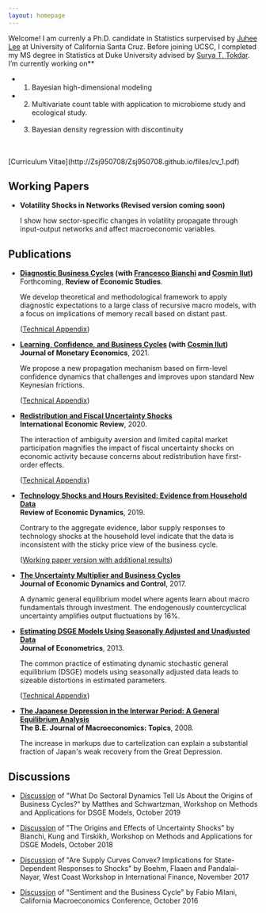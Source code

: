 ```yaml
---
layout: homepage
---
```


Welcome! I am currenly a Ph.D. candidate in Statistics surpervised by [Juhee Lee](https://sites.google.com/ucsc.edu/juheelee/home?authuser=0) at University of California Santa Cruz. Before joining UCSC, I completed my MS degree in Statistics at Duke University advised by [Surya T. Tokdar](http://www2.stat.duke.edu/~st118/). I’m currently working on** 
- 1. Bayesian high-dimensional modeling
- 2. Multivariate count table with application to microbiome study and ecological study. 
- 3. Bayesian density regression with discontinuity
<br>
<br>
[Curriculum Vitae](http://Zsj950708/Zsj950708.github.io/files/cv_1.pdf)

## Working Papers

* **Volatility Shocks in Networks (Revised version coming soon)**

  I show how sector-specific changes in volatility propagate through input-output networks and affect macroeconomic variables.


## Publications

* **[Diagnostic Business Cycles](http://hsaijo.github.io/files/BIS.pdf) (with [Francesco Bianchi](https://sites.google.com/view/francescobianchi/home) and [Cosmin Ilut](https://sites.google.com/site/cosminilut/))**
  <br>
  Forthcoming, **Review of Economic Studies**.

  We develop theoretical and methodological framework to apply diagnostic expectations to a large class of recursive macro models, with a focus on implications of memory recall based on distant past. 
  
  ([Technical Appendix](http://hsaijo.github.io/files/BIS_appendix.pdf))

* **[Learning, Confidence, and Business Cycles](http://hsaijo.github.io/files/ilut_saijo.pdf) (with [Cosmin Ilut](https://sites.google.com/site/cosminilut/))**
  <br>
  **Journal of Monetary Economics**, 2021.
  
  We propose a new propagation mechanism based on firm-level confidence dynamics that challenges and improves upon standard New Keynesian frictions.
  
  ([Technical Appendix](http://hsaijo.github.io/files/ilut_saijo_appendix.pdf))
 
* **[Redistribution and Fiscal Uncertainty Shocks](http://hsaijo.github.io/files/policy_uncertainty.pdf)**
  <br>
  **International Economic Review**, 2020.
 
  The interaction of ambiguity aversion and limited capital market participation magnifies the impact of fiscal uncertainty shocks on economic activity because concerns about redistribution have first-order effects.
  
  ([Technical Appendix](http://hsaijo.github.io/files/policy_uncertainty_appendix.pdf))

* **[Technology Shocks and Hours Revisited: Evidence from Household Data](http://hsaijo.github.io/files/hours.pdf)**
  <br>
  **Review of Economic Dynamics**, 2019.
  
  Contrary to the aggregate evidence, labor supply responses to technology shocks at the household level indicate that the data is inconsistent with the sticky price view of the business cycle.
  
  ([Working paper version with additional results](http://hsaijo.github.io/files/hours_wp.pdf))
  
* **[The Uncertainty Multiplier and Business Cycles](http://hsaijo.github.io/files/uncertainty_multiplier.pdf)**
  <br>
  **Journal of Economic Dynamics and Control**, 2017.
  
  A dynamic general equilibrium model where agents learn about macro fundamentals through investment. The endogenously countercyclical uncertainty amplifies output fluctuations by 16%.
  
* **[Estimating DSGE Models Using Seasonally Adjusted and Unadjusted Data](http://hsaijo.github.io/files/seasonal_DSGE.pdf)**
  <br>
  **Journal of Econometrics**, 2013.
  
  The common practice of estimating dynamic stochastic general equilibrium (DSGE) models using seasonally adjusted data leads to sizeable distortions in estimated parameters.
  
  ([Technical Appendix](http://hsaijo.github.io/files/seasonal_DSGE_appendix.pdf))
  
* **[The Japanese Depression in the Interwar Period: A General Equilibrium Analysis](http://hsaijo.github.io/files/japanese_depression.pdf)**
  <br>
  **The B.E. Journal of Macroeconomics: Topics**, 2008.
  
  The increase in markups due to cartelization can explain a substantial fraction of Japan's weak recovery from the Great Depression.
  


## Discussions

* [Discussion](http://hsaijo.github.io/files/MS_slide.pdf) of "What Do Sectoral Dynamics Tell Us About the Origins of Business Cycles?” by Matthes and Schwartzman, Workshop on Methods and Applications for DSGE Models, October 2019 

* [Discussion](http://hsaijo.github.io/files/BKT_slide.pdf) of "The Origins and Effects of Uncertainty Shocks" by Bianchi, Kung and Tirskikh, Workshop on Methods and Applications for DSGE Models, October 2018

* [Discussion](http://hsaijo.github.io/files/boehm_slide.pdf) of "Are Supply Curves Convex? Implications for State-Dependent Responses to Shocks" by Boehm, Flaaen and Pandalai-Nayar, West Coast Workshop in International Finance, November 2017

* [Discussion](http://hsaijo.github.io/files/milani_slide.pdf) of "Sentiment and the Business Cycle" by Fabio Milani, California Macroeconomics Conference, October 2016

